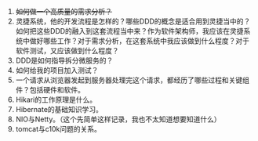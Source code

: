 1. ~~如何做一个高质量的需求分析？~~
2. 灵捷系统，他的开发流程是怎样的？哪些DDD的概念是适合用到灵捷当中的？如何把这些DDD的融入到这套流程当中来？作为软件架构师，我应该在灵捷系统中做好哪些工作？对于需求分析，在这套系统中我应该做到什么程度？对于软件测试，又应该做到什么程度？
3. DDD是如何指导拆分微服务的？
4. 如何给我的项目加入测试？
5. 一个请求从浏览器发起到服务器处理完这个请求，都经历了哪些过程和关键组件？包括硬件和软件。
6. Hikari的工作原理是什么。
7. Hibernate的基础知识学习。
8. NIO与Netty。（这个先简单这样记录，我也不太知道想要知道什么）
9. tomcat与c10k问题的关系。
